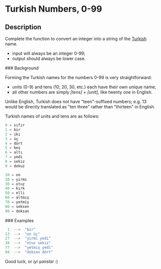 # Turkish Numbers, 0-99

## Description

Complete the function to convert an integer into a string of the [Turkish](https://en.wikipedia.org/wiki/Turkish_language) name.

* input will always be an integer 0-99;
* output should always be lower case.

### Background

Forming the Turkish names for the numbers 0-99 is very straightforward:

* units (0-9) and tens (10, 20, 30, etc.) each have their own unique name;
* all other numbers are simply _[tens] + [unit]_, like twenty one in English.

Unlike English, Turkish does not have "teen"-suffixed numbers; e.g. 13 would be directly translated as "ten three" rather than "thirteen" in English.

Turkish names of units and tens are as follows:

```python
0 = sıfır
1 = bir
2 = iki
3 = üç
4 = dört
5 = beş
6 = altı
7 = yedi
8 = sekiz
9 = dokuz

10 = on
20 = yirmi
30 = otuz
40 = kırk
50 = elli
60 = altmış
70 = yetmiş
80 = seksen
90 = doksan
```

### Examples

```python
 1  -->  "bir"
13  -->  "on üç"
27  -->  "yirmi yedi"
38  -->  "otuz sekiz"
77  -->  "yetmiş yedi"
94  -->  "doksan dört"
```

Good luck, or _iyi şanslar_ :)
